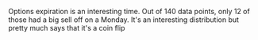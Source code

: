 Options expiration is an interesting time. Out of 140 data points, only
12 of those had a big sell off on a Monday. It's an interesting distribution
but pretty much says that it's a coin flip
